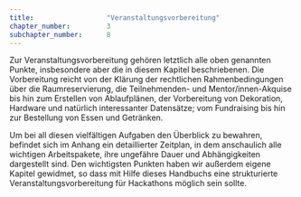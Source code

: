 ```yaml
---
title: 					"Veranstaltungsvorbereitung"
chapter_number: 		3
subchapter_number:		8
---
```


Zur Veranstaltungsvorbereitung gehören letztlich alle oben genannten Punkte, insbesondere aber die in diesem Kapitel beschriebenen. Die Vorbereitung reicht von der Klärung der rechtlichen Rahmenbedingungen über die Raumreservierung, die Teilnehmenden- und Mentor/innen-Akquise bis hin zum Erstellen von Ablaufplänen, der Vorbereitung von Dekoration, Hardware und natürlich interessanter Datensätze; vom Fundraising bis hin zur Bestellung von Essen und Getränken. 

Um bei all diesen vielfältigen Aufgaben den Überblick zu bewahren, befindet sich im Anhang ein detaillierter Zeitplan, in dem anschaulich alle wichtigen Arbeitspakete, ihre ungefähre Dauer und Abhängigkeiten dargestellt sind. Den wichtigsten Punkten haben wir außerdem eigene Kapitel gewidmet, so dass mit Hilfe dieses Handbuchs eine strukturierte Veranstaltungsvorbereitung für Hackathons möglich sein sollte.